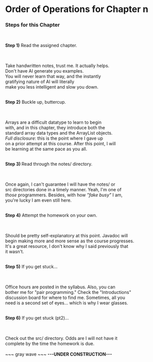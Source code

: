 
# Order of Operations for Chapter n <br>

<h3>Steps for this Chapter</h3>
<br>
<p><b>Step 1)</b> Read the assigned chapter.</p><br>
<br>
Take handwritten notes, trust me. It actually helps.<br>
Don't have AI generate you examples.<br>
You will never learn that way, and the instantly <br>
gratifying nature of AI will literally <br>
make you less intelligent and slow you down.<br>
<br>
<p><b>Step 2)</b> Buckle up, buttercup.</p><br>
<br>
Arrays are a difficult datatype to learn to begin <br>
with, and in this chapter, they introduce both the <br>
standard array data types and the ArrayList objects. <br>
<i>Full disclosure</i>: this is the point where I gave up <br>
on a prior attempt at this course. After this point, I will <br>
be learning at the same pace as you all. <br>
<br>
<p><b>Step 3) </b>Read through the notes/ directory.</p><br>
<br> 
Once again, I can't guarantee I will have the notes/ or<br>
src directories done in a timely manner. Yeah, I'm one of <br>
<i>those</i> programmers. Besides, with how <i>"fake busy"</i> I am,<br>
you're lucky I am even still here.<br>
<br>
<p><b>Step 4)</b> Attempt the homework on your own.</p><br>
<br>
Should be pretty self-explanatory at this point. Javadoc will <br>
begin making more and more sense as the course progresses. <br>
It's a great resource, I don't know why I said previously that <br>
it wasn't. <br>
<br>
<p><b>Step 5)</b> If you get stuck...</p><br>
<br>
Office hours are posted in the syllabus. Also, you can <br>
bother me for "pair programming." Check the "Introductions" <br>
discussion board for where to find me. Sometimes, all you <br>
need is a second set of eyes... which is why I wear glasses. <br>
<br>
<p><b>Step 6)</b> If you get stuck (pt2)...</p><br>
<br>
Check out the src/ directory. Odds are I will not have it <br>
complete by the time the homework is due. <br>
<br>
  ~~~ gray wave ~~~
<strong>   ---UNDER CONSTRUCTION---   </strong>
